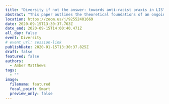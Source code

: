 ```yaml
---
title: "Diversity if not the answer: towards anti-racist praxis in LIS"
abstract: "This paper outlines the theoretical foundations of an ongoing research project examining the presence and force of systemic racism in library and information science scholarship and practice. It examines how uncritical attachment to core values like neutrality, objectivity, colour-blindness and diversity have served to entrench practices that marginalize and exclude racialized groups. Finally, it draws on scholarship in critical diversity and anti-racism studies to theorize new research trajectories for LIS that are attuned to structural dimensions of power and privilege."
location: https://zoom.us/j/92552401669
date: 2020-09-15T13:30:37.763Z
date_end: 2020-09-15T14:00:40.471Z
all_day: false
event: Diversity
# event_url: session-link
publishDate: 2020-01-15T13:30:37.825Z
draft: false
featured: false
authors:
  - Amber Matthews
tags:
  - ""
image:
  filename: featured
  focal_point: Smart
  preview_only: false
---
```

